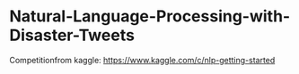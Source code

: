 # Natural-Language-Processing-with-Disaster-Tweets
Competitionfrom kaggle: https://www.kaggle.com/c/nlp-getting-started
